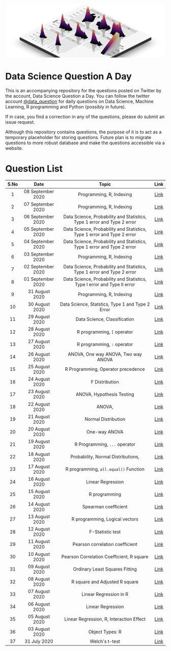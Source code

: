 ![](logo.png)
# Data Science Question A Day

This is an accompanying repository for the questions posted on Twitter by the account, Data Science Question a Day. You can follow the twitter account [@data_question](https://twitter.com/data_question) for daily questions on Data Science, Machine Learning, R programming and Python (possibly in future).

If in case, you find a correction in any of the questions, please do submit an issue request.

Although this repository contains questions, the purpose of it is to act as a temporary placeholder for storing questions. Future plan is to migrate questions to more robust database and make the questions accessible via a website.

# Question List

|S.No|Date|Topic|Link|
|:---:|:---:|:---:|:---:|
|1|08 September 2020|Programming,  R,  Indexing|[Link](./questions/q_08092020.md)|
|2|07 September 2020|Programming,  R,  Indexing|[Link](./questions/q_07092020.md)|
|3|06 September 2020|Data Science,  Probability and Statistics,  Type 1 error and Type 2 error|[Link](./questions/q_06092020.md)|
|4|05 September 2020|Data Science,  Probability and Statistics,  Type 1 error and Type 2 error|[Link](./questions/q_05092020.md)|
|5|04 September 2020|Data Science,  Probability and Statistics,  Type 1 error and Type 2 error|[Link](./questions/q_04092020.md)|
|6|03 September 2020|Programming,  R,  Indexing|[Link](./questions/q_03092020.md)|
|7|02 September 2020|Data Science,  Probability and Statistics,  Type 1 error and Type 2 error|[Link](./questions/q_02092020.md)|
|8|01 September 2020|Data Science,  Probability and Statistics,  Type I error and Type II error|[Link](./questions/q_01092020.md)|
|9|31 August 2020|Programming,  R,  Indexing|[Link](./questions/q_31082020.md)|
|10|30 August 2020|Data Science,  Statstics,  Type 1 and Type 2 Error|[Link](./questions/q_30082020.md)|
|11|29 August 2020|Data Science,  Classification|[Link](./questions/q_29082020.md)|
|12|28 August 2020|R programming,  `[` operator|[Link](./questions/q_28082020.md)|
|13|27 August 2020|R programming,  `:` operator|[Link](./questions/q_27082020.md)|
|14|26 August 2020|ANOVA,  One way ANOVA,  Two way ANOVA|[Link](./questions/q_26082020.md)|
|15|25 August 2020|R Programming,  Operator precedence|[Link](./questions/q_25082020.md)|
|16|24 August 2020|F Distribution|[Link](./questions/q_24082020.md)|
|17|23 August 2020|ANOVA,  Hypothesis Testing|[Link](./questions/q_23082020.md)|
|18|22 August 2020|ANOVA, 	|[Link](./questions/q_22082020.md)|
|19|21 August 2020|Normal Distribution|[Link](./questions/q_21082020.md)|
|20|20 August 2020|One-way ANOVA|[Link](./questions/q_20082020.md)|
|21|19 August 2020|R Programming,  `...` operator|[Link](./questions/q_19082020.md)|
|22|18 August 2020|Probability,  Normal Distributions, 	|[Link](./questions/q_18082020.md)|
|23|17 August 2020|R programming,  `all.equal()` Function|[Link](./questions/q_17082020.md)|
|24|16 August 2020|Linear Regression|[Link](./questions/q_16082020.md)|
|25|15 August 2020|R programming|[Link](./questions/q_15082020.md)|
|26|14 August 2020|Spearman coefficient|[Link](./questions/q_14082020.md)|
|27|13 August 2020|R programming,  Logical vectors|[Link](./questions/q_13082020.md)|
|28|12 August 2020|F-Statistic test|[Link](./questions/q_12082020.md)|
|29|11 August 2020|Pearson correlation coefficient|[Link](./questions/q_11082020.md)|
|30|10 August 2020|Pearson Correlation Coefficient,  R square|[Link](./questions/q_10082020.md)|
|31|09 August 2020|Ordinary Least Squares Fitting|[Link](./questions/q_09082020.md)|
|32|08 August 2020|R square and Adjusted R square|[Link](./questions/q_08082020.md)|
|33|07 August 2020|Linear Regression in R|[Link](./questions/q_07082020.md)|
|34|06 August 2020|Linear Regression|[Link](./questions/q_06082020.md)|
|35|05 August 2020|Linear Regression,  R,  Interaction Effect|[Link](./questions/q_05082020.md)|
|36|03 August 2020|Object Types: R|[Link](./questions/q_03082020.md)|
|37|31 July 2020|Welch's t-test|[Link](./questions/q_31072020.md)|
